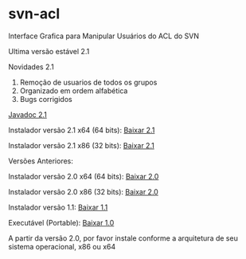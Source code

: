 # svn-acl
Interface Grafica para Manipular Usuários do ACL do SVN

Ultima versão estável 2.1

Novidades 2.1
 1. Remoção de usuarios de todos os grupos
 2. Organizado em ordem alfabética
 3. Bugs corrigidos
 
[Javadoc 2.1](https://rawgit.com/Lhuckaz/svn-acl/v.2.1/svn-acl/doc/index.html)

Instalador versão 2.1 x64 (64 bits): 
[Baixar 2.1](https://github.com/Lhuckaz/svn-acl/blob/v.2.1/svn-acl-2.1_x64.exe?raw=true)

Instalador versão 2.1 x86 (32 bits): 
[Baixar 2.1](https://github.com/Lhuckaz/svn-acl/blob/v.2.1/svn-acl-2.1_x86.exe?raw=true)

Versões Anteriores:

Instalador versão 2.0 x64 (64 bits): 
[Baixar 2.0](https://github.com/Lhuckaz/svn-acl/blob/v.2.0/svn-acl-2.0_x64.exe?raw=true)

Instalador versão 2.0 x86 (32 bits): 
[Baixar 2.0](https://github.com/Lhuckaz/svn-acl/blob/v.2.0/svn-acl-2.0_x86.exe?raw=true)

Instalador versão 1.1: 
[Baixar 1.1](https://github.com/Lhuckaz/svn-acl/blob/v.1.1/svn-acl-1.1.exe?raw=true)

Executável (Portable): 
[Baixar 1.0](https://github.com/Lhuckaz/svn-acl/blob/v.1.0/svn-acl-1.0.exe?raw=true)

A partir da versão 2.0, por favor instale conforme a arquitetura de seu sistema operacional, x86 ou x64
